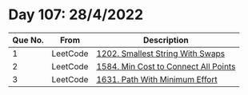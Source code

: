# Day 107: 28/4/2022

| Que No. | From | Description |
| --- | --- | --- |
| 1 | LeetCode | [1202. Smallest String With Swaps](https://leetcode.com/problems/smallest-string-with-swaps/) |
| 2 | LeetCode | [1584. Min Cost to Connect All Points](https://leetcode.com/problems/min-cost-to-connect-all-points/) |
| 3 | LeetCode | [1631. Path With Minimum Effort](https://leetcode.com/problems/path-with-minimum-effort/) |
